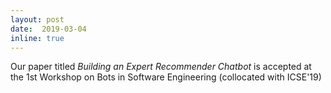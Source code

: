 ```yaml
--- 
layout: post 
date:  2019-03-04
inline: true
---
```

Our paper titled _Building an Expert Recommender Chatbot_ is accepted at the 1st Workshop on Bots in Software Engineering (collocated with ICSE'19)
